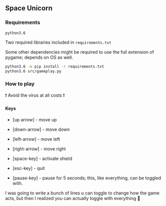 ## Space Unicorn

### Requirements
`python3.6`


Two required libraries included in `requirements.txt`

Some other dependencies might be required to use the full extension of pygame; depends on OS as well.

```bash
python3.6 -m pip install -r requirements.txt
python3.6 src/gameplay.py
```

### How to play 

:exclamation: Avoid the virus at all costs :exclamation:

#### Keys

* [up arrow]    - move up

* [down-arrow]  - move down

* [left-arrow]  - move left

* [right-arrow] - move right

* [space-key] - activate shield

* [esc-key] - quit

* [pause-key] - pause for 5 seconds; this, like everything, can be toggled with.


I was going to write a bunch of lines u can toggle to change how the game acts, but then I realized you can actually toggle with everything :beer:


